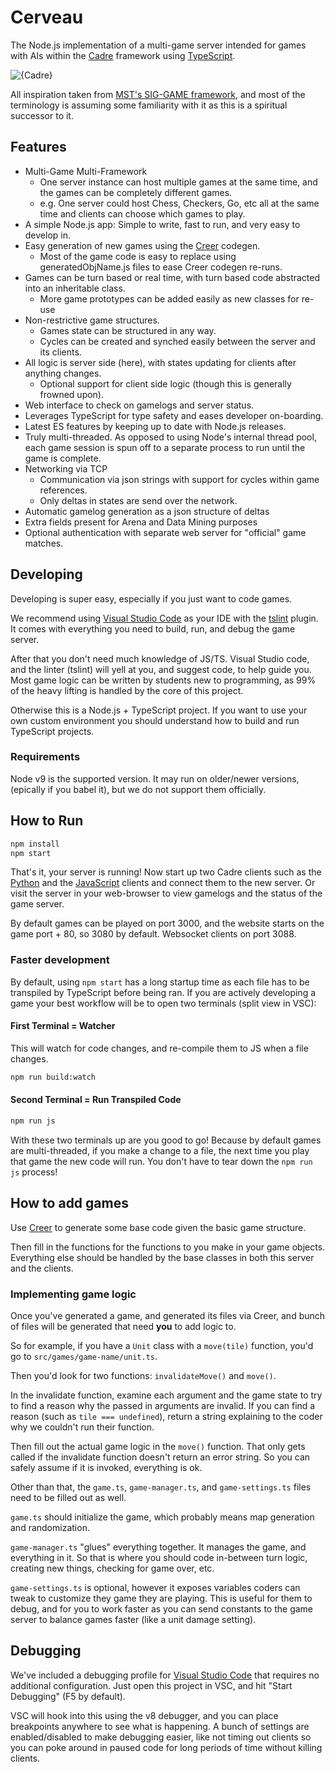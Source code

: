 # Cerveau

The Node.js implementation of a multi-game server intended for games with
AIs within the [Cadre][cadre] framework using [TypeScript][ts].

![{Cadre}](http://i.imgur.com/17wwI3f.png)

All inspiration taken from [MST's SIG-GAME framework][siggame],
and most of the terminology is assuming some familiarity with it as this is a
spiritual successor to it.

## Features

* Multi-Game Multi-Framework
  * One server instance can host multiple games at the same time,
    and the games can be completely different games.
  * e.g. One server could host Chess, Checkers, Go, etc all at the same time
    and clients can choose which games to play.
* A simple Node.js app: Simple to write, fast to run, and very easy to
  develop in.
* Easy generation of new games using the [Creer][creer] codegen.
  * Most of the game code is easy to replace using generatedObjName.js files to
    ease Creer codegen re-runs.
* Games can be turn based or real time, with turn based code abstracted into an
  inheritable class.
  * More game prototypes can be added easily as new classes for re-use
* Non-restrictive game structures.
  * Games state can be structured in any way.
  * Cycles can be created and synched easily between the server and its
    clients.
* All logic is server side (here), with states updating for clients after
  anything changes.
  * Optional support for client side logic
    (though this is generally frowned upon).
* Web interface to check on gamelogs and server status.
* Leverages TypeScript for type safety and eases developer on-boarding.
* Latest ES features by keeping up to date with Node.js releases.
* Truly multi-threaded. As opposed to using Node's internal thread pool,
  each game session is spun off to a separate process to run until the game is
  complete.
* Networking via TCP
  * Communication via json strings with support for cycles within game
    references.
  * Only deltas in states are send over the network.
* Automatic gamelog generation as a json structure of deltas
* Extra fields present for Arena and Data Mining purposes
* Optional authentication with separate web server for "official" game matches.

## Developing

Developing is super easy, especially if you just want to code games.

We recommend using [Visual Studio Code][vsc] as your IDE with the
[tslint][tslint] plugin. It comes with everything you need to build, run, and
debug the game server.

After that you don't need much knowledge of JS/TS. Visual Studio code, and the
linter (tslint) will yell at you, and suggest code, to help guide you. Most
game logic can be written by students new to programming, as 99% of the
heavy lifting is handled by the core of this project.

Otherwise this is a Node.js + TypeScript project. If you want to use your own
custom environment you should understand how to build and run TypeScript
projects.

### Requirements

Node v9 is the supported version. It may run on older/newer versions,
(epically if you babel it), but we do not support them officially.

## How to Run

``` bash
npm install
npm start
```

That's it, your server is running! Now start up two Cadre clients such as the
[Python][joueur.py] and the [JavaScript][joueur.js] clients and connect them to
the new server. Or visit the server in your web-browser to view gamelogs and
the status of the game server.

By default games can be played on port 3000, and the website starts on the game
port + 80, so 3080 by default. Websocket clients on port 3088.

### Faster development

By default, using `npm start` has a long startup time as each file has to be
transpiled by TypeScript before being ran. If you are actively developing a
game your best workflow will be to open two terminals (split view in VSC):

#### First Terminal = Watcher

This will watch for code changes, and re-compile them to JS when a file
changes.

```bash
npm run build:watch
```

#### Second Terminal = Run Transpiled Code

```bash
npm run js
```

With these two terminals up are you good to go! Because by default games are
multi-threaded, if you make a change to a file, the next time you play that
game the new code will run. You don't have to tear down the `npm run js`
process!

## How to add games

Use [Creer][creer] to generate some base code given the basic game structure.

Then fill in the functions for the functions to you make in your game objects.
Everything else should be handled by the base classes in both this server and
the clients.

### Implementing game logic

Once you've generated a game, and generated its files via Creer, and bunch of
files will be generated that need **you** to add logic to.

So for example, if you have a `Unit` class with a `move(tile)` function, you'd
go to `src/games/game-name/unit.ts`.

Then you'd look for two functions: `invalidateMove()` and `move()`.

In the invalidate function, examine each argument and the game state to try
to find a reason why the passed in arguments are invalid. If you can find a
reason (such as `tile === undefined`), return a string explaining to the
coder why we couldn't run their function.

Then fill out the actual game logic in the `move()` function. That only gets
called if the invalidate function doesn't return an error string. So you can
safely assume if it is invoked, everything is ok.

Other than that, the `game.ts`, `game-manager.ts`, and `game-settings.ts` files
need to be filled out as well.

`game.ts` should initialize the game, which probably means map generation
and randomization.

`game-manager.ts` "glues" everything together. It manages the game, and
everything in it. So that is where you should code in-between turn logic,
creating new things, checking for game over, etc.

`game-settings.ts` is optional, however it exposes variables coders can tweak
to customize they game they are playing. This is useful for them to debug,
and for you to work faster as you can send constants to the game server to
balance games faster (like a unit damage setting).

## Debugging

We've included a debugging profile for [Visual Studio Code][vsc] that
requires no additional configuration. Just open this project in VSC, and hit
"Start Debugging" (F5 by default).

VSC will hook into this using the v8 debugger, and you can place breakpoints
anywhere to see what is happening. A bunch of settings are enabled/disabled
to make debugging easier, like not timing out clients so you can poke around
in paused code for long periods of time without killing clients.

[vsc]: https://code.visualstudio.com/
[ts]: https://www.typescriptlang.org/
[tslint]: https://marketplace.visualstudio.com/items?itemName=eg2.tslint
[siggame]: https://github.com/siggame
[cadre]: https://github.com/siggame/Cadre
[creer]: https://github.com/siggame/Creer
[joueur.py]: https://github.com/siggame/Joueur.py
[joueur.js]: https://github.com/siggame/Joueur.js

